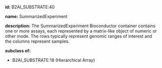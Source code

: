 **id:** B2AI_SUBSTRATE:40

**name:** SummarizedExperiment

**description:** The SummarizedExperiment Bioconductor container contains one or more assays, each represented by a matrix-like object of numeric or other mode. The rows typically represent genomic ranges of interest and the columns represent samples.

**subclass of:**

- B2AI_SUBSTRATE:18 (Hierarchical Array)
